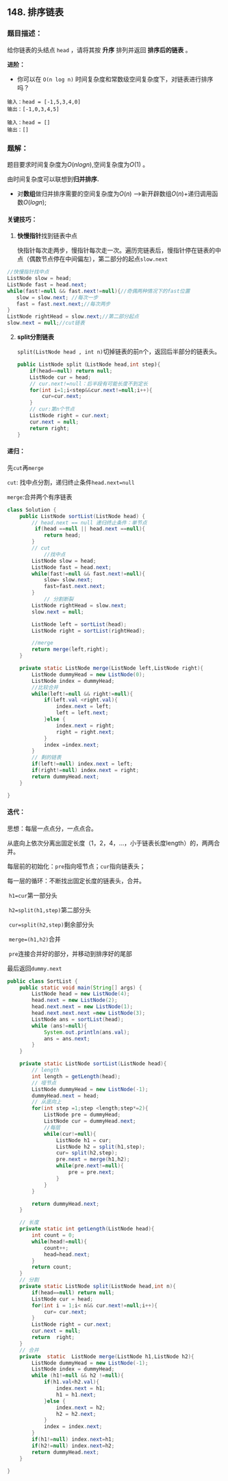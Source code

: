 ## 148. 排序链表

### **题目描述**：

给你链表的头结点 `head` ，请将其按 **升序** 排列并返回 **排序后的链表** 。 

**进阶：**

- 你可以在 `O(n log n)` 时间复杂度和常数级空间复杂度下，对链表进行排序吗？

```
输入：head = [-1,5,3,4,0]
输出：[-1,0,3,4,5]
```

```
输入：head = []
输出：[]
```

### **题解：**

题目要求时间复杂度为$O(nlogn)$,空间复杂度为$O(1)$ 。

由时间复杂度可以联想到**归并排序.**

- 对**数组**做归并排序需要的空间复杂度为$O(n)$ -->新开辟数组$O(n)$+递归调用函数$O(logn)$;


#### **关键技巧：**

1. **快慢指针**找到链表中点

   快指针每次走两步，慢指针每次走一次。遍历完链表后，慢指针停在链表的中点（偶数节点停在中间偏左），第二部分的起点`slow.next`

 ```java
//快慢指针找中点
ListNode slow = head;
ListNode fast = head.next;
while(fast!=null && fast.next!=null){//奇偶两种情况下的fast位置
	slow = slow.next; //每次一步
    fast = fast.next.next;//每次两步
}
ListNode rightHead = slow.next;//第二部分起点
slow.next = null;//cut链表
 ```

2. **split分割链表**

   ```split(ListNode head , int n)```切掉链表的前n个，返回后半部分的链表头。

   ```java
   public ListNode split（ListNode head,int step){
       if(head==null) return null;
       ListNode cur = head;
       // cur.next!=null：后半段有可能长度不到定长
       for(int i=1;i<step&&cur.next!=null;i++){
           cur=cur.next;
       }
       // cur:第n个节点
       ListNode right = cur.next;
       cur.next = null;
       return right;
   }
   ```

   

#### 递归：

先```cut```再```merge```

```cut```: 找中点分割，递归终止条件```head.next=null```

```merge```:合并两个有序链表

```java
class Solution {
    public ListNode sortList(ListNode head) {
        // head.next == null 递归终止条件：单节点
         if(head ==null || head.next ==null){
            return head;
        }
        // cut
            //找中点
        ListNode slow = head;
        ListNode fast = head.next;
        while(fast!=null && fast.next!=null){
            slow= slow.next;
            fast=fast.next.next;
        }
            // 分割断裂
        ListNode rightHead = slow.next;
        slow.next = null;

        ListNode left = sortList(head);
        ListNode right = sortList(rightHead);

        //merge
        return merge(left,right);
    }

    private static ListNode merge(ListNode left,ListNode right){
        ListNode dummyHead = new ListNode(0);
        ListNode index = dummyHead;
        //比较合并
        while(left!=null && right!=null){
            if(left.val <right.val){
                index.next = left;
                left = left.next;
            }else {
                index.next = right;
                right = right.next;
            }
            index =index.next;
        }
        // 剩的链表
        if(left!=null) index.next = left;
        if(right!=null) index.next = right;
        return dummyHead.next;
    }

}
```

#### 迭代：

思想：每层一点点分，一点点合。

从底向上依次分离出固定长度（1，2，4，...，小于链表长度length）的，两两合并。

每层前的初始化：```pre```指向哑节点；```cur```指向链表头；

每一层的循环：不断找出固定长度的链表头，合并。

​	```h1=cur```第一部分头

​	```h2=split(h1,step)```第二部分头

​	```cur=split(h2,step)```剩余部分头

​	```merge=(h1,h2)```合并

​	```pre```连接合并好的部分，并移动到排序好的尾部

最后返回```dummy.next```

```java
public class SortList {
    public static void main(String[] args) {
        ListNode head = new ListNode(4);
        head.next = new ListNode(2);
        head.next.next = new ListNode(1);
        head.next.next.next =new ListNode(3);
        ListNode ans = sortList(head);
        while (ans!=null){
            System.out.println(ans.val);
            ans = ans.next;
        }
    }

    private static ListNode sortList(ListNode head){
        // length
        int length = getLength(head);
        // 哑节点
        ListNode dummyHead = new ListNode(-1);
        dummyHead.next = head;
        // 从底向上
        for(int step =1;step <length;step*=2){
            ListNode pre = dummyHead;
            ListNode cur = dummyHead.next;
			//每层
            while(cur!=null){
                ListNode h1 = cur;
                ListNode h2 = split(h1,step);
                cur= split(h2,step);
                pre.next = merge(h1,h2);
                while(pre.next!=null){
                    pre = pre.next;
                }
            }
        }

        return dummyHead.next;
    }

    // 长度
    private static int getLength(ListNode head){
        int count = 0;
        while(head!=null){
            count++;
            head=head.next;
        }
        return count;
    }
    // 分割
    private static ListNode split(ListNode head,int n){
        if(head==null) return null;
        ListNode cur = head;
        for(int i = 1;i< n&& cur.next!=null;i++){
            cur= cur.next;
        }
        ListNode right = cur.next;
        cur.next = null;
        return  right;
    }
    // 合并
    private  static  ListNode merge(ListNode h1,ListNode h2){
        ListNode dummyHead = new ListNode(-1);
        ListNode index = dummyHead;
        while (h1!=null && h2 !=null){
            if(h1.val<h2.val){
                index.next = h1;
                h1 = h1.next;
            }else {
                index.next = h2;
                h2 = h2.next;
            }
            index = index.next;
        }
        if(h1!=null) index.next=h1;
        if(h2!=null) index.next=h2;
        return dummyHead.next;
    }

}
```

